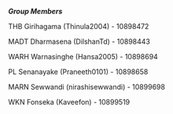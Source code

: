 ___Group Members___

THB Girihagama (Thinula2004)    - 10898472

MADT Dharmasena  (DilshanTd)    - 10898443

WARH Warnasinghe (Hansa2005)    - 10898694

PL Senanayake (Praneeth0101)    - 10898658

MARN Sewwandi (nirashisewwandi) - 10899698

WKN Fonseka (Kaveefon)          - 10899519
